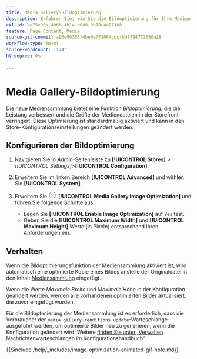 ```yaml
---
title: Media Gallery-Bildoptimierung
description: Erfahren Sie, wie Sie die Bildoptimierung für Ihre Medien [!DNL Commerce] Assets verwenden.
exl-id: ba75e90a-406b-4b14-b049-0b78c4a27188
feature: Page Content, Media
source-git-commit: a93e96353f4be0e771064cdcfbdf794772386a28
workflow-type: tm+mt
source-wordcount: '174'
ht-degree: 0%

---
```


# Media Gallery-Bildoptimierung

Die neue [Mediensammlung](media-gallery.md) bietet eine Funktion _Bildoptimierung_, die die Leistung verbessert und die Größe der Mediendateien in der Storefront verringert. Diese Optimierung ist standardmäßig aktiviert und kann in den Store-Konfigurationseinstellungen geändert werden.

## Konfigurieren der Bildoptimierung

1. Navigieren Sie in _Admin_-Seitenleiste zu **[!UICONTROL Stores]** > _[!UICONTROL Settings]_>**[!UICONTROL Configuration]**.

1. Erweitern Sie im linken Bereich **[!UICONTROL Advanced]** und wählen Sie **[!UICONTROL System]**.

1. Erweitern Sie ![Erweiterungsauswahl](../assets/icon-display-expand.png) **[!UICONTROL Media Gallery Image Optimization]** und führen Sie folgende Schritte aus:

   - Legen Sie **[!UICONTROL Enable Image Optimization]** auf `Yes` fest.
   - Geben Sie die **[!UICONTROL Maximum Width]** und **[!UICONTROL Maximum Height]** Werte (in Pixeln) entsprechend Ihren Anforderungen ein.

## Verhalten

Wenn die Bildoptimierungsfunktion der Mediensammlung aktiviert ist, wird automatisch eine optimierte Kopie eines Bildes anstelle der Originaldatei in den Inhalt [Mediensammlung](media-gallery.md) eingefügt.

Wenn die Werte _Maximale Breite_ und _Maximale Höhe_ in der Konfiguration geändert werden, werden alle vorhandenen optimierten Bilder aktualisiert, die zuvor eingefügt wurden.

Für die Bildoptimierung der Mediensammlung ist es erforderlich, dass die Verbraucher der `media.gallery.renditions.update`-Warteschlange ausgeführt werden, um optimierte Bilder neu zu generieren, wenn die Konfiguration geändert wird. Weitere [ finden Sie unter „Verwalten ](https://experienceleague.adobe.com/docs/commerce-operations/configuration-guide/message-queues/manage-message-queues.html?lang=de) Nachrichtenwarteschlangen _im_ Konfigurationshandbuch“.

{{$include /help/_includes/image-optimization-animated-gif-note.md}}
